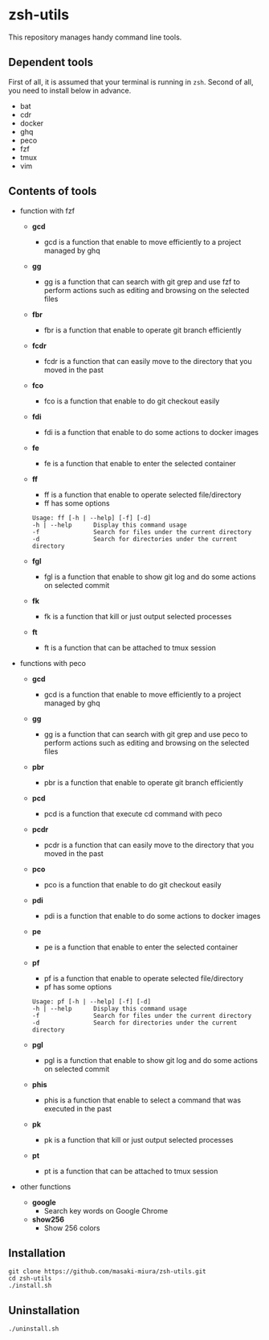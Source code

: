 # zsh-utils

This repository manages handy command line tools.

## Dependent tools

First of all, it is assumed that your terminal is running in `zsh`.
Second of all, you need to install below in advance.

- bat
- cdr
- docker
- ghq
- peco
- fzf
- tmux
- vim

## Contents of tools

- function with fzf
  - **gcd**
    - gcd is a function that enable to move efficiently to a project managed by ghq
  - **gg**
    - gg is a function that can search with git grep and use fzf to perform actions such as editing and browsing on the selected files
  - **fbr**
    - fbr is a function that enable to operate git branch efficiently
  - **fcdr**
    - fcdr is a function that can easily move to the directory that you moved in the past
  - **fco**
    - fco is a function that enable to do git checkout easily
  - **fdi**
    - fdi is a function that enable to do some actions to docker images
  - **fe**
    - fe is a function that enable to enter the selected container
  - **ff**
    - ff is a function that enable to operate selected file/directory
    - ff has some options

    ```shell
    Usage: ff [-h | --help] [-f] [-d]
    -h | --help      Display this command usage
    -f               Search for files under the current directory
    -d               Search for directories under the current directory
    ```

  - **fgl**
    - fgl is a function that enable to show git log and do some actions on selected commit
  - **fk**
    - fk is a function that kill or just output selected processes
  - **ft**
    - ft is a function that can be attached to tmux session

- functions with peco
  - **gcd**
    - gcd is a function that enable to move  efficiently to a project managed by ghq
  - **gg**
    - gg is a function that can search with git grep and use peco to perform actions such as editing and browsing on the selected files
  - **pbr**
    - pbr is a function that enable to operate git branch efficiently
  - **pcd**
    - pcd is a function that execute cd command with peco
  - **pcdr**
    - pcdr is a function that can easily move to the directory that you moved in the past
  - **pco**
    - pco is a function that enable to do git checkout easily
  - **pdi**
    - pdi is a function that enable to do some actions to docker images
  - **pe**
    - pe is a function that enable to enter the selected container
  - **pf**
    - pf is a function that enable to operate selected file/directory
    - pf has some options

    ```shell
    Usage: pf [-h | --help] [-f] [-d]
    -h | --help      Display this command usage
    -f               Search for files under the current directory
    -d               Search for directories under the current directory
    ```

  - **pgl**
    - pgl is a function that enable to show git log and do some actions on selected commit
  - **phis**
    - phis is a function that enable to select a command that was executed in the past
  - **pk**
    - pk is a function that kill or just output selected processes
  - **pt**
    - pt is a function that can be attached to tmux session
- other functions
  - **google**
    - Search key words on Google Chrome
  - **show256**
    - Show 256 colors

## Installation

```shell
git clone https://github.com/masaki-miura/zsh-utils.git
cd zsh-utils
./install.sh
```

## Uninstallation

```sh
./uninstall.sh
```

